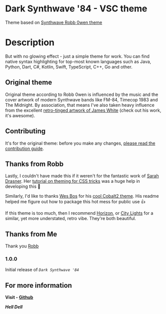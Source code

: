 # Dark Synthwave '84 - VSC theme

Theme based on [Synthwave Robb 0wen theme](https://github.com/robb0wen/synthwave-vscode)

# Description
But with no glowing effect - just a simple theme for work.
You can find native syntax highlighting for top-most known languages such as
Java, Python, Dart, C#, Kotlin, Swift, TypeScript, C++, Go and other.

## Original theme

Original theme according to Robb 0wen is influenced by the music and the cover artwork of modern Synthwave bands like FM-84, Timecop 1983 and The Midnight. By association, that means I've also taken heavy influence from the excellent [retro-tinged artwork of James White](https://signalnoise.com/) (check out his work, it's awesome).

## Contributing
It's for the original theme: before you make any changes, [please read the contribution guide](https://github.com/robb0wen/synthwave-vscode/blob/master/CONTRIBUTING.md).

## Thanks from Robb
Lastly, I couldn't have made this if it weren't for the fantastic work of [Sarah Drasner](https://twitter.com/sarah_edo). Her [tutorial on theming for CSS tricks](https://css-tricks.com/creating-a-vs-code-theme/) was a huge help in developing this 🙏

Similarly, I'd like to thanks [Wes Bos](https://twitter.com/wesbos) for his [cool Cobalt2 theme](https://github.com/wesbos/cobalt2-vscode). His readme helped me figure out how to package this hot mess for public use 👍

If this theme is too much, then I recommend [Horizon](https://github.com/jolaleye/horizon-theme-vscode), or [City Lights](http://citylights.xyz/) for a similar, yet more understated, retro vibe. They're both beautiful.

## Thanks from Me
Thank you [Robb](https://github.com/robb0wen)

### 1.0.0

Initial release of  *`Dark Synthwave '84`*

## For more information

**Visit  -  [Github](https://github.com/maxoiduss)**

***Hell  Dell***